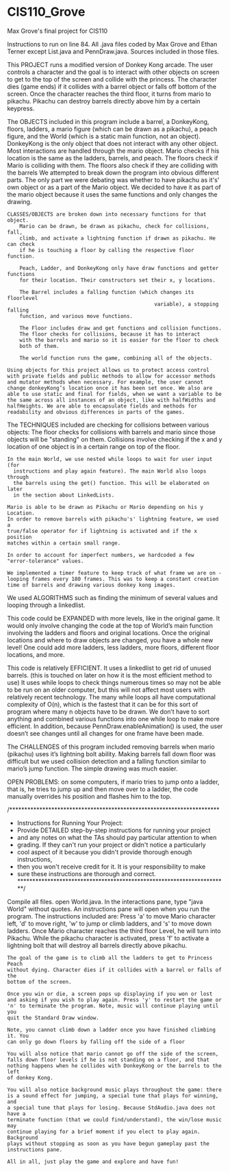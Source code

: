 # CIS110_Grove
Max Grove's final project for CIS110

Instructions to run on line 84. All .java files coded by Max Grove and Ethan Terner except List.java and PennDraw.java. Sources included in those files.

This PROJECT runs a modified version of Donkey Kong arcade. The user controls
    a character and the goal is to interact with other objects on screen
    to get to the top of the screen and collide with the princess. The character
    dies (game ends) if it collides with a barrel object or falls off bottom
    of the screen. Once the character reaches the third floor, it turns from
    mario to pikachu. Pikachu can destroy barrels directly above him by a
    certain keypress.

The OBJECTS included in this program include a barrel, a DonkeyKong, floors,
    ladders, a mario figure (which can be drawn as a pikachu), a peach figure,
    and the World (which is a static main function, not an object).
    DonkeyKong is the only object that does not interact with any other object.
    Most interactions are handled through the mario object. Mario checks
    if his location is the same as the ladders, barrels, and peach. The floors
    check if Mario is colliding with them. The floors also check if they are colliding
    with the barrels We attempted to break down the program into obvious different parts. 
    The  only part we were debating was whether to have pikachu as it's' own object
    or as a part of the Mario object. We decided to have it as part of the mario
    object because it uses the same functions and only changes the drawing.
    
    
    CLASSES/OBJECTS are broken down into necessary functions for that object.
        Mario can be drawn, be drawn as pikachu, check for collisions, fall,
        climb, and activate a lightning function if drawn as pikachu. He can check
        if he is touching a floor by calling the respective floor function.
        
        Peach, Ladder, and DonkeyKong only have draw functions and getter functions
        for their location. Their constructors set their x, y locations.
        
        The Barrel includes a falling function (which changes its floorlevel
                                                    variable), a stopping falling
        function, and various move functions. 
        
        The Floor includes draw and get functions and collision functions.
        The floor checks for collisions, because it has to interact
        with the barrels and mario so it is easier for the floor to check 
        both of them.
        
        The world function runs the game, combining all of the objects.

	Using objects for this project allows us to protect access control with private fields and public methods to allow for accessor methods and mutator methods when necessary. For example, the user cannot change donkeyKong’s location once it has been set once. We also are able to use static and final for fields, when we want a variable to be the same across all instances of an object, like with halfWidths and halfHeights. We are able to encapsulate fields and methods for readability and obvious differences in parts of the games. 

The TECHNIQUES included are checking for collisions between various objects:
    The floor checks for collisions with barrels and mario since those objects
      will be "standing" on them. Collisions involve checking if the x and y
      location of one object is in a certain range on top of the floor.
    
    In the main World, we use nested while loops to wait for user input (for
      instructions and play again feature). The main World also loops through
      the barrels using the get() function. This will be elaborated on later
      in the section about LinkedLists.
    
    Mario is able to be drawn as Pikachu or Mario depending on his y Location.
    In order to remove barrels with pikachu's' lightning feature, we used a 
    true/false operator for if lightning is activated and if the x position
    matches within a certain small range.
    
    In order to account for imperfect numbers, we hardcoded a few
    "error-tolerance" values.
    
    We implemented a timer feature to keep track of what frame we are on -
    looping frames every 180 frames. This was to keep a constant creation
    time of barrels and drawing various donkey kong images.
    
We used ALGORITHMS such as finding the minimum of several values and looping through
    a linkedlist.
 
This code could be EXPANDED with more levels, like in the original game. It would only involve changing the code at the top of World’s main function involving the ladders and floors and original locations. Once the original locations and where to draw objects are changed, you have a whole new level! One could add more ladders, less ladders, more floors, different floor locations, and more.

This code is relatively EFFICIENT. It uses a linkedlist to get rid of unused barrels. (this is touched on later on how it is the most efficient method to use) It uses while loops to check things numerous times so may not be able to be run on an older computer, but this will not affect most users with relatively recent technology. The many while loops all have computational complexity of O(n), which is the fastest that it can be for this sort of program where many n objects have to be drawn. We don’t have to sort anything and combined various functions into one while loop to make more efficient. In addition, because PennDraw.enableAnimation() is used, the user doesn’t see changes until all changes for one frame have been made.


The CHALLENGES of this program included removing barrels when mario (pikachu) uses it’s lightning bolt ability. Making barrels fall down floor was difficult but we used collision detection and a falling function similar to mario’s jump function. The simple drawing was much easier.    

OPEN PROBLEMS: on some computers, if mario tries to jump onto a ladder, that is, he tries to jump up and then move over to a ladder, the code manually overrides his position and flashes him to the top.                                                     
   
    

/**********************************************************************
 *  Instructions for Running Your Project: 
 *  Provide DETAILED step-by-step instructions for running your project 
 *  and any notes on what the TAs should pay particular attention to when 
 *  grading.  If they can't run your project or didn't notice a particularly 
 *  cool aspect of it because you didn't provide thorough enough instructions, 
 *  then you won't receive credit for it.  It is your responsibility to make 
 *  sure these instructions are thorough and correct. 
 **********************************************************************/

Compile all files. open World.java. In the interactions pane, type "java World"
    without quotes. An instructions pane will open when you run the program.
    The instructions included are: Press 'a' to move Mario character left,
    'd' to move right, 'w' to jump or climb ladders, and 's' to move down
    ladders. Once Mario character reaches the third floor Level, he will turn
    into Pikachu. While the pikachu character is activated, press 'f' to
    activate a lightning bolt that will destroy all barrels directly above 
    pikachu. 
    
    The goal of the game is to climb all the ladders to get to Princess Peach
    without dying. Character dies if it collides with a barrel or falls of the
    bottom of the screen.
    
    Once you win or die, a screen pops up displaying if you won or lost
    and asking if you wish to play again. Press 'y' to restart the game or
    'n' to terminate the program. Note, music will continue playing until you
    quit the Standard Draw window.
    
    Note, you cannot climb down a ladder once you have finished climbing it. You
    can only go down floors by falling off the side of a floor
    
    You will also notice that mario cannot go off the side of the screen,
    falls down floor levels if he is not standing on a floor, and that 
    nothing happens when he collides with DonkeyKong or the barrels to the left
    of donkey Kong.
    
    You will also notice background music plays throughout the game: there
    is a sound effect for jumping, a special tune that plays for winning, and 
    a special tune that plays for losing. Because StdAudio.java does not have a
    terminate function (that we could find/understand), the win/lose music may
    continue playing for a brief moment if you elect to play again. Background
    plays without stopping as soon as you have begun gameplay past the
    instructions pane.
    
    All in all, just play the game and explore and have fun!


